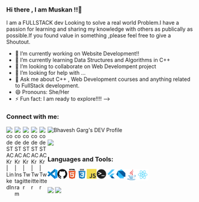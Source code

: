 ### Hi there , I am Muskan !!👋
I am a FULLSTACK dev Looking to solve a real world Problem.I have a passion for learning and sharing my knowledge with others as publically as possible.If you found value in something ,please feel free to give a Shoutout.


- 🔭 I’m currently working on Website Development!!
- 🌱 I’m currently learning Data Structures and Algorithms in C++
- 👯 I’m looking to collaborate on Web Develompent project
- 🤔 I’m looking for help with ...
- 💬 Ask me about C++ , Web Development courses and anything related to FullStack development.
- 😄 Pronouns: She/Her
- ⚡ Fun fact: I am ready to explore!!!!
-->


### Connect with me:

[<img align="left" alt="codeSTACKr | LinkedIn" width="22px" src="https://cdn.jsdelivr.net/npm/simple-icons@v3/icons/linkedin.svg" />][linkedin]
[<img align="left" alt="codeSTACKr | Instagram" width="22px" src="https://cdn.jsdelivr.net/npm/simple-icons@v3/icons/instagram.svg" />][instagram]
[<img align="left" alt="codeSTACKr | Twitter" width="22px" src="https://cdn.jsdelivr.net/npm/simple-icons@v3/icons/twitter.svg" />][twitter]
[<img align="left" alt="codeSTACKr | Twitter" width="22px" src="https://cdn.jsdelivr.net/npm/simple-icons@v3/icons/facebook.svg" />][facebook]
[<img align="left" alt="codeSTACKr | Twitter" width="22px" src="https://cdn.jsdelivr.net/npm/simple-icons@v3/icons/leetcode.svg" />][leetcode]

 <img src="https://d2fltix0v2e0sb.cloudfront.net/dev-badge.svg" alt="Bhavesh Garg's DEV Profile" height="23" width="26"> </a>
<br /><br/>
![](https://komarev.com/ghpvc/?username=MuskanKhosla&color=blueviolet)

### Languages and Tools:

<img align="left" alt="Visual Studio Code" width="26px" src="https://raw.githubusercontent.com/github/explore/80688e429a7d4ef2fca1e82350fe8e3517d3494d/topics/visual-studio-code/visual-studio-code.png" />
<img align="left" alt="GitHub" width="26px" src="https://raw.githubusercontent.com/github/explore/78df643247d429f6cc873026c0622819ad797942/topics/github/github.png" />
<img align="left" alt="HTML5" width="26px" src="https://raw.githubusercontent.com/github/explore/80688e429a7d4ef2fca1e82350fe8e3517d3494d/topics/html/html.png" />
<img align="left" alt="CSS3" width="26px" src="https://raw.githubusercontent.com/github/explore/80688e429a7d4ef2fca1e82350fe8e3517d3494d/topics/css/css.png" />
<img align="left" alt="JavaScript" width="26px" src="https://raw.githubusercontent.com/github/explore/80688e429a7d4ef2fca1e82350fe8e3517d3494d/topics/javascript/javascript.png" />
<img align="left" alt="Terminal" width="26px" src="https://raw.githubusercontent.com/github/explore/80688e429a7d4ef2fca1e82350fe8e3517d3494d/topics/terminal/terminal.png" />
<img align="left" alt="Flutter" width="26px" src="https://raw.githubusercontent.com/github/explore/80688e429a7d4ef2fca1e82350fe8e3517d3494d/topics/flutter/flutter.png" />
<img align="left" alt="Dart" width="26px" src="https://raw.githubusercontent.com/github/explore/80688e429a7d4ef2fca1e82350fe8e3517d3494d/topics/dart/dart.png" />
<img align="left" alt="Java" width="30px" src="https://raw.githubusercontent.com/devicons/devicon/master/icons/java/java-original.svg" />
<img align="left" alt="React" width="30px" src="https://raw.githubusercontent.com/github/explore/80688e429a7d4ef2fca1e82350fe8e3517d3494d/topics/react/react.png" />
<br />
<br />

<p>
  <img width="48%" src="https://github-readme-stats.vercel.app/api?username=MuskanKhosla&show_icons=true&theme=tokyonight" />
  <img width="48%" src="https://github-readme-streak-stats.herokuapp.com/?user=MuskanKhosla&theme=tokyonight" />
</p>

<!-- 
[![Top Langs](https://github-readme-stats.vercel.app/api/top-langs/?username=bhavesh1129&layout=compact&theme=jolly)](https://github.com/bhavesh1129/github-readme-stats) 
-->

[instagram]:https://www.instagram.com/_muskan_khosla__/
[linkedin]: https://www.linkedin.com/in/muskan-khosla-792793205/
[twitter]: https://twitter.com/muskankhosla4
[facebook]: https://www.facebook.com/Muskankhosla/
[leetcode]: https://leetcode.com/muskan08/

